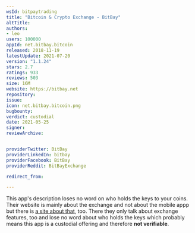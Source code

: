 ```yaml
---
wsId: bitpaytrading
title: "Bitcoin & Crypto Exchange - BitBay"
altTitle: 
authors:
- leo
users: 100000
appId: net.bitbay.bitcoin
released: 2018-11-19
latestUpdate: 2021-07-20
version: "1.1.24"
stars: 2.7
ratings: 933
reviews: 503
size: 16M
website: https://bitbay.net
repository: 
issue: 
icon: net.bitbay.bitcoin.png
bugbounty: 
verdict: custodial
date: 2021-05-25
signer: 
reviewArchive:


providerTwitter: BitBay
providerLinkedIn: bitbay
providerFacebook: BitBay
providerReddit: BitBayExchange

redirect_from:

---
```



This app's description loses no word on who holds the keys to your coins. Their
website is mainly about the exchange and not about the mobile appp but there is
[a site about that](https://bitbay.net/en/mobile), too. There they only talk
about exchange features, too and lose no word about who holds the keys which
probably means this app is a custodial offering and therefore **not verifiable**.
